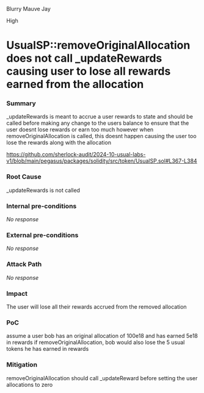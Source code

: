 Blurry Mauve Jay

High

# UsualSP::removeOriginalAllocation does not call _updateRewards causing user to lose all rewards earned from the allocation

### Summary

_updateRewards is meant to accrue a user rewards to state and should be called before making any change to the users balance to ensure that the user doesnt lose rewards or earn too much 
however  when removeOriginalAllocation is called, this doesnt happen causing the user too lose the rewards along with the allocation 

https://github.com/sherlock-audit/2024-10-usual-labs-v1/blob/main/pegasus/packages/solidity/src/token/UsualSP.sol#L367-L384
### Root Cause

_updateRewards is not called 

### Internal pre-conditions

_No response_

### External pre-conditions

_No response_

### Attack Path

_No response_

### Impact

The user will lose all their rewards accrued from the removed allocation 

### PoC

assume a user bob has an original allocation of 100e18 and has earned 5e18 in rewards 
if removeOriginalAllocation, bob would also lose the 5 usual tokens he has earned in rewards

### Mitigation

removeOriginalAllocation should call _updateReward before setting the user allocations to zero 